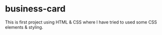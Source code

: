 # business-card

This is first project using HTML & CSS where I have tried to used some CSS elements & styling.

